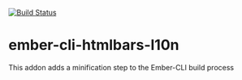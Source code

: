 [![Build Status](https://travis-ci.org/ikondrat/ember-cli-htmlbars-l10n.png?branch=master)](https://travis-ci.org/ikondrat/ember-cli-htmlbars-l10n)
# ember-cli-htmlbars-l10n

This addon adds a minification step to the Ember-CLI build process